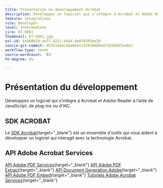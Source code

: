```yaml
---
title: Présentation du développement Acrobat
description: Développez un logiciel qui s’intègre à Acrobat et Adobe Reader à l’aide de JavaScript, de plug-ins ou d’IAC
feature: Integrations
role: Developer
level: Intermediate
jira: KT-6861
thumbnail: KT-6861.jpg
exl-id: 6cb60610-ee77-4212-b9a4-8e078593be29
source-git-commit: 05751444c0dab6eccd7076889e8735d58dfee82c
workflow-type: tm+mt
source-wordcount: '83'
ht-degree: 0%

---
```


# Présentation du développement

Développez un logiciel qui s’intègre à Acrobat et Adobe Reader à l’aide de JavaScript, de plug-ins ou d’IAC.

## SDK ACROBAT

Le [SDK Acrobat](https://opensource.adobe.com/dc-acrobat-sdk-docs/acrobatsdk/){target="_blank"} est un ensemble d&#39;outils qui vous aident à développer un logiciel qui interagit avec la technologie Acrobat.

## API Adobe Acrobat Services

[API Adobe PDF Services](https://developer.adobe.com/document-services/apis/pdf-services/){target="_blank"}
[API Adobe PDF Extract](https://developer.adobe.com/document-services/apis/pdf-extract/){target="_blank"}
[API Document Generation Adobe](https://developer.adobe.com/document-services/apis/doc-generation/){target="_blank"}
[API Adobe PDF Embed](https://developer.adobe.com/document-services/apis/pdf-embed/){target="_blank"}
[Tutoriels Adobe Acrobat Services](https://experienceleague.adobe.com/docs/acrobat-services-learn/tutorials/overview.html){target="_blank"}
